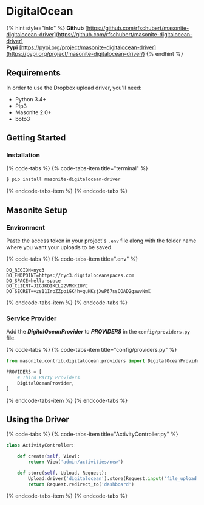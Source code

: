 # DigitalOcean

{% hint style="info" %}
**Github** [https://github.com/rfschubert/masonite-digitalocean-driver](https://github.com/rfschubert/masonite-digitalocean-driver)  
**Pypi** [https://pypi.org/project/masonite-digitalocean-driver](https://pypi.org/project/masonite-digitalocean-driver/)
{% endhint %}

## Requirements <a id="requirements"></a>

In order to use the Dropbox upload driver, you'll need:

* Python 3.4+
* Pip3
* Masonite 2.0+
* boto3

## Getting Started

### Installation

{% code-tabs %}
{% code-tabs-item title="terminal" %}
```bash
$ pip install masonite-digitalocean-driver
```
{% endcode-tabs-item %}
{% endcode-tabs %}

## Masonite Setup

### Environment

Paste the access token in your project's `.env` file along with the folder name where you want your uploads to be saved.

{% code-tabs %}
{% code-tabs-item title=".env" %}
```text
DO_REGION=nyc3
DO_ENDPOINT=https://nyc3.digitaloceanspaces.com
DO_SPACE=hello-space
DO_CLIENT=JIGJKDIKEL22VMKKIUYE
DO_SECRET=+zs11IroZZpoiGK4h+quKKsjXwP67ssOOAD2gawvNmX
```
{% endcode-tabs-item %}
{% endcode-tabs %}

### Service Provider

Add the _**DigitalOceanProvider**_ to _**PROVIDERS**_ in the `config/providers.py` file.

{% code-tabs %}
{% code-tabs-item title="config/providers.py" %}
```python
from masonite.contrib.digitalocean.providers import DigitalOceanProvider

PROVIDERS = [
    # Third Party Providers
    DigitalOceanProvider,
]
```
{% endcode-tabs-item %}
{% endcode-tabs %}

## Using the Driver

{% code-tabs %}
{% code-tabs-item title="ActivityController.py" %}
```python
class ActivityController:

    def create(self, View):
        return View('admin/activities/new')

    def store(self, Upload, Request):
        Upload.driver('digitalocean').store(Request.input('file_upload'))
        return Request.redirect_to('dashboard')
```
{% endcode-tabs-item %}
{% endcode-tabs %}

